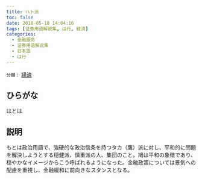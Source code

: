```yaml
---
title: ハト派
toc: false
date: 2018-05-18 14:04:16
tags: [证券用语解说集, は行, 経済]
categories:
  - 金融服务
  - 证券用语解说集
  - 日本語
  - は行
---
```


`分類：` [経済](/tags/経済/)

## ひらがな

はとは

## 説明

もとは政治用語で、強硬的な政治信条を持つタカ（鷹）派に対し、平和的に問題を解決しようとする穏健派、慎重派の人、集団のこと。鳩は平和の象徴であり、穏やかなイメージからこう呼ばれるようになった。金融政策については景気への配慮を重視し、金融緩和に前向きなスタンスとなる。
